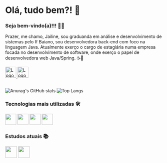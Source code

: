 # Olá, tudo bem?! 🥰

### Seja bem-vindo(a)!!! 🎉🥳

Prazer, me chamo, Jailine, sou graduanda em análise e desenvolvimento de sistemas pelo If Baiano, sou desenvolvedora back-end com foco na linguagem Java. 
Atualmente exerço o cargo de estagiária numa empresa focada no desenvolvimento de software, onde exerço o papel de desenvolvedora web Java/Spring. ☕🍃 

<a href= "https://www.linkedin.com/in/jailine-almeida/"> 
 <img height="35px" src="https://img.shields.io/badge/Linkedin-00008B?logo=linkedin" alt="Logo do linkedin" />
</a>

<a href= "https://www.instagram.com/jayline_santana"> 
 <img height="35px" src="https://img.shields.io/badge/Instagram-8B008B?logo=instagram&logoColor=white" alt="Logo do Instagram" />
</a>

## 
<!-- stats sem ícones
 [![Anurag's GitHub stats](https://github-readme-stats.vercel.app/api?username=jailine-web)](https://github.com/anuraghazra/github-readme-stats)
 
stats reduzido
![Anurag's GitHub stats](https://github-readme-stats.vercel.app/api?username=jailine-web&hide=contribs,prs)

Tema personalizado
![Anurag's GitHub stats](https://github-readme-stats.vercel.app/api?username=jailine-web&show_icons=true&theme=radical&bg_color=00000000)
-->

![Anurag's GitHub stats](https://github-readme-stats.vercel.app/api?username=jailine-web&hide=contribs,prs&show_icons=true&theme=radical)  ![Top Langs](https://github-readme-stats.vercel.app/api/top-langs/?username=jailine-web&exclude_repo=github-readme-stats,anuraghazra.github.io&layout=donut&hide_progress=true&theme=radical)


### Tecnologias mais utilizadas 🛠️

<div display= "flex" flex-direction= "row" justify-content= "center">
 <img height="35px" weight="150px" src="https://img.shields.io/badge/-Java-008000?logo=coffeescript"/> 
 <img height="35px" weight="150px" src="https://img.shields.io/badge/-Spring-006400?logo=spring"/> 
 <img height="35px" weight="150px" src="https://img.shields.io/badge/-Mysql-005386?logo=mysql&logoColor=white"/>
 <img height="35px" weight="150px" src="https://img.shields.io/badge/-PostgreSql-003B57?logo=postgresql&logoColor=white" />

 <!--  outra forma de inserir logos <img height="60px" src="https://cdn.jsdelivr.net/gh/devicons/devicon/icons/java/java-original-wordmark.svg" 
 alt="Logo da linguagem de programação java" /> -->
 
</div>

<!-- Linguagens mais utilizadas
[![Top Langs](https://github-readme-stats.vercel.app/api/top-langs/?username=jailine-web)](https://github.com/jailine-web/github-readme-stats) -->

### Estudos atuais 📚

<img height="37px" src="https://img.shields.io/badge/Angular-8B0000?logo=angular"/> <img height="37px" src="https://img.shields.io/badge/-Spring%20Security-006400?logo=springsecurity&logoColor=white"/> 

 
